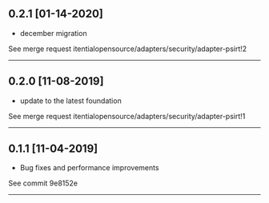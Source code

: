 
## 0.2.1 [01-14-2020]

* december migration

See merge request itentialopensource/adapters/security/adapter-psirt!2

---

## 0.2.0 [11-08-2019]

* update to the latest foundation

See merge request itentialopensource/adapters/security/adapter-psirt!1

---

## 0.1.1 [11-04-2019]

* Bug fixes and performance improvements

See commit 9e8152e

---
